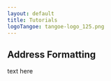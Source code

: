 ```yaml
---
layout: default
title: Tutorials
logoTangoe: tangoe-logo_125.png
---
```


## Address Formatting

text here
 


